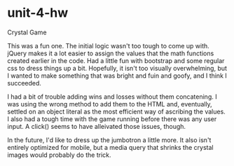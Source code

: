 # unit-4-hw

Crystal Game

This was a fun one. The initial logic wasn't too tough to come up with. jQuery makes it a lot easier to assign the values that the math functions created earlier in the code. Had a little fun with bootstrap and some regular css to dress things up a bit. Hopefully, it isn't too visually overwhelming, but I wanted to make something that was bright and fuin and goofy, and I think I succeeded. 

I had a bit of trouble adding wins and losses without them concatening. I was using the wrong method to add them to the HTML and, eventually, settled on an object literal as the most efficient way of ascribing the values. I also had a tough time with the game running before there was any user input. A click() seems to have alleivated those issues, though. 

In the future, I'd like to dress up the jumbotron a little more. It also isn't entirely optimized for mobile, but a media query that shrinks the crystal images would probably do the trick. 